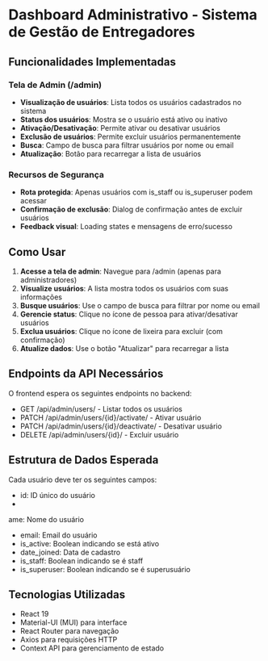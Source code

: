 ﻿# Dashboard Administrativo - Sistema de Gestão de Entregadores

## Funcionalidades Implementadas

### Tela de Admin (/admin)
- **Visualização de usuários**: Lista todos os usuários cadastrados no sistema
- **Status dos usuários**: Mostra se o usuário está ativo ou inativo
- **Ativação/Desativação**: Permite ativar ou desativar usuários
- **Exclusão de usuários**: Permite excluir usuários permanentemente
- **Busca**: Campo de busca para filtrar usuários por nome ou email
- **Atualização**: Botão para recarregar a lista de usuários

### Recursos de Segurança
- **Rota protegida**: Apenas usuários com is_staff ou is_superuser podem acessar
- **Confirmação de exclusão**: Dialog de confirmação antes de excluir usuários
- **Feedback visual**: Loading states e mensagens de erro/sucesso

## Como Usar

1. **Acesse a tela de admin**: Navegue para /admin (apenas para administradores)
2. **Visualize usuários**: A lista mostra todos os usuários com suas informações
3. **Busque usuários**: Use o campo de busca para filtrar por nome ou email
4. **Gerencie status**: Clique no ícone de pessoa para ativar/desativar usuários
5. **Exclua usuários**: Clique no ícone de lixeira para excluir (com confirmação)
6. **Atualize dados**: Use o botão "Atualizar" para recarregar a lista

## Endpoints da API Necessários

O frontend espera os seguintes endpoints no backend:

- GET /api/admin/users/ - Listar todos os usuários
- PATCH /api/admin/users/{id}/activate/ - Ativar usuário
- PATCH /api/admin/users/{id}/deactivate/ - Desativar usuário
- DELETE /api/admin/users/{id}/ - Excluir usuário

## Estrutura de Dados Esperada

Cada usuário deve ter os seguintes campos:
- id: ID único do usuário
- 
ame: Nome do usuário
- email: Email do usuário
- is_active: Boolean indicando se está ativo
- date_joined: Data de cadastro
- is_staff: Boolean indicando se é staff
- is_superuser: Boolean indicando se é superusuário

## Tecnologias Utilizadas

- React 19
- Material-UI (MUI) para interface
- React Router para navegação
- Axios para requisições HTTP
- Context API para gerenciamento de estado
